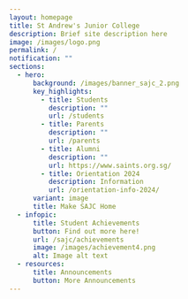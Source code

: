 ```yaml
---
layout: homepage
title: St Andrew's Junior College
description: Brief site description here
image: /images/logo.png
permalink: /
notification: ""
sections:
  - hero:
      background: /images/banner_sajc_2.png
      key_highlights:
        - title: Students
          description: ""
          url: /students
        - title: Parents
          description: ""
          url: /parents
        - title: Alumni
          description: ""
          url: https://www.saints.org.sg/
        - title: Orientation 2024
          description: Information
          url: /orientation-info-2024/
      variant: image
      title: Make SAJC Home
  - infopic:
      title: Student Achievements
      button: Find out more here!
      url: /sajc/achievements
      image: /images/achievement4.png
      alt: Image alt text
  - resources:
      title: Announcements
      button: More Announcements
---
```

